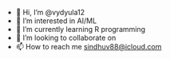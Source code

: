 - 👋 Hi, I’m @vydyula12
- 👀 I’m interested in AI/ML
- 🌱 I’m currently learning R programming
- 💞️ I’m looking to collaborate on 
- 📫 How to reach me sindhuv88@icloud.com

<!---
vydyula12/vydyula12 is a ✨ special ✨ repository because its `README.md` (this file) appears on your GitHub profile.
You can click the Preview link to take a look at your changes.
--->
